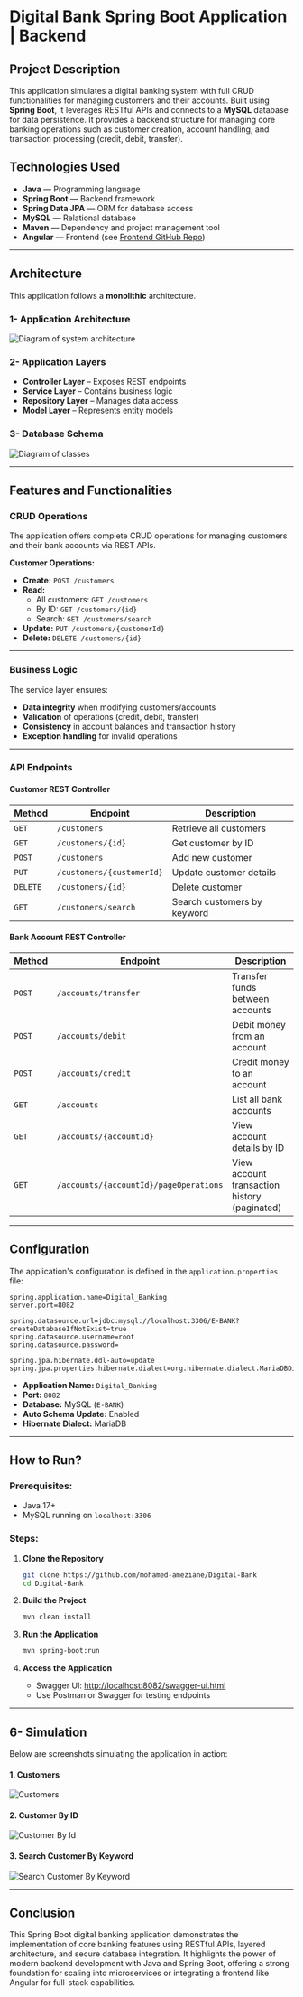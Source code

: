 # Digital Bank Spring Boot Application | Backend

## Project Description

This application simulates a digital banking system with full CRUD functionalities for managing customers and their accounts. Built using **Spring Boot**, it leverages RESTful APIs and connects to a **MySQL** database for data persistence. It provides a backend structure for managing core banking operations such as customer creation, account handling, and transaction processing (credit, debit, transfer).

## Technologies Used

- **Java** — Programming language
- **Spring Boot** — Backend framework
- **Spring Data JPA** — ORM for database access
- **MySQL** — Relational database
- **Maven** — Dependency and project management tool
- **Angular** — Frontend (see [Frontend GitHub Repo](https://github.com/mohamed-ameziane/Digital-Bank-Frontend))

---

## Architecture

This application follows a **monolithic** architecture.

### 1- Application Architecture

![Diagram of system architecture](images/Architecture.png)

### 2- Application Layers

- **Controller Layer** – Exposes REST endpoints
- **Service Layer** – Contains business logic
- **Repository Layer** – Manages data access
- **Model Layer** – Represents entity models

### 3- Database Schema

![Diagram of classes](images/Class.png)

---

## Features and Functionalities

### CRUD Operations

The application offers complete CRUD operations for managing customers and their bank accounts via REST APIs.

**Customer Operations:**

- **Create:** `POST /customers`
- **Read:**
  - All customers: `GET /customers`
  - By ID: `GET /customers/{id}`
  - Search: `GET /customers/search`
- **Update:** `PUT /customers/{customerId}`
- **Delete:** `DELETE /customers/{id}`

---

### Business Logic

The service layer ensures:

- **Data integrity** when modifying customers/accounts
- **Validation** of operations (credit, debit, transfer)
- **Consistency** in account balances and transaction history
- **Exception handling** for invalid operations

---

### API Endpoints

#### Customer REST Controller

| Method   | Endpoint                  | Description                     |
|----------|---------------------------|---------------------------------|
| `GET`    | `/customers`              | Retrieve all customers          |
| `GET`    | `/customers/{id}`         | Get customer by ID              |
| `POST`   | `/customers`              | Add new customer                |
| `PUT`    | `/customers/{customerId}` | Update customer details         |
| `DELETE` | `/customers/{id}`         | Delete customer                 |
| `GET`    | `/customers/search`       | Search customers by keyword     |

#### Bank Account REST Controller

| Method | Endpoint                               | Description                            |
|--------|----------------------------------------|----------------------------------------|
| `POST` | `/accounts/transfer`                   | Transfer funds between accounts        |
| `POST` | `/accounts/debit`                      | Debit money from an account            |
| `POST` | `/accounts/credit`                     | Credit money to an account             |
| `GET`  | `/accounts`                            | List all bank accounts                 |
| `GET`  | `/accounts/{accountId}`                | View account details by ID             |
| `GET`  | `/accounts/{accountId}/pageOperations` | View account transaction history (paginated) |

---

## Configuration

The application's configuration is defined in the `application.properties` file:

```properties
spring.application.name=Digital_Banking
server.port=8082

spring.datasource.url=jdbc:mysql://localhost:3306/E-BANK?createDatabaseIfNotExist=true
spring.datasource.username=root
spring.datasource.password=

spring.jpa.hibernate.ddl-auto=update
spring.jpa.properties.hibernate.dialect=org.hibernate.dialect.MariaDBDialect
```

- **Application Name:** `Digital_Banking`
- **Port:** `8082`
- **Database:** MySQL (`E-BANK`)
- **Auto Schema Update:** Enabled
- **Hibernate Dialect:** MariaDB

---

## How to Run?

### Prerequisites:
- Java 17+
- MySQL running on `localhost:3306`

### Steps:

1. **Clone the Repository**
   ```bash
   git clone https://github.com/mohamed-ameziane/Digital-Bank
   cd Digital-Bank
   ```

2. **Build the Project**
   ```bash
   mvn clean install
   ```

3. **Run the Application**
   ```bash
   mvn spring-boot:run
   ```

4. **Access the Application**
   - Swagger UI: [http://localhost:8082/swagger-ui.html](http://localhost:8082/swagger-ui.html)
   - Use Postman or Swagger for testing endpoints

---

## 6- Simulation

Below are screenshots simulating the application in action:

#### 1. Customers
![Customers](images/Screenshot%202025-05-26%20222001.png)

#### 2. Customer By ID
![Customer By Id](images/Screenshot%202025-05-26%20221936.png)

#### 3. Search Customer By Keyword
![Search Customer By Keyword](images/Screenshot%202025-05-26%20223700.png)

---

## Conclusion

This Spring Boot digital banking application demonstrates the implementation of core banking features using RESTful APIs, layered architecture, and secure database integration. It highlights the power of modern backend development with Java and Spring Boot, offering a strong foundation for scaling into microservices or integrating a frontend like Angular for full-stack capabilities.
